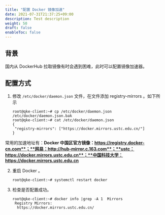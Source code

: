 ```yaml
---
title: "配置 Docker 镜像加速"
date: 2021-07-31T21:37:25+09:00
description: Test description
weight: 50
draft: false
enableToc: false
---
```


## 背景

国内从 DockerHub 拉取镜像有时会遇到困难，此时可以配置镜像加速器。

## 配置方式

1. 修改 ```/etc/docker/daemon.json``` 文件，在文件添加 registry-mirrors 。如下所示

   ```
   root@qke-client:~# cp /etc/docker/daemon.json /etc/docker/daemon.json.bak
   root@qke-client:~# cat /etc/docker/daemon.json 
   {
   	"registry-mirrors": ["https://docker.mirrors.ustc.edu.cn/"] 
   }
   ```

常用的加速地址有：**Docker 中国区官方镜像：https://registry.docker-cn.com**；**网易：http://hub-mirror.c.163.com**；**ustc：https://docker.mirrors.ustc.edu.cn**；**中国科技大学：https://docker.mirrors.ustc.edu.cn**

2. 重启 Docker 。 

   ```
   root@qke-client:~# systemctl restart docker
   ```

3. 检查是否配置成功。

   ```
   root@qke-client:~# docker info |grep -A 1  Mirrors 
    Registry Mirrors:
     https://docker.mirrors.ustc.edu.cn/
   ```

   

